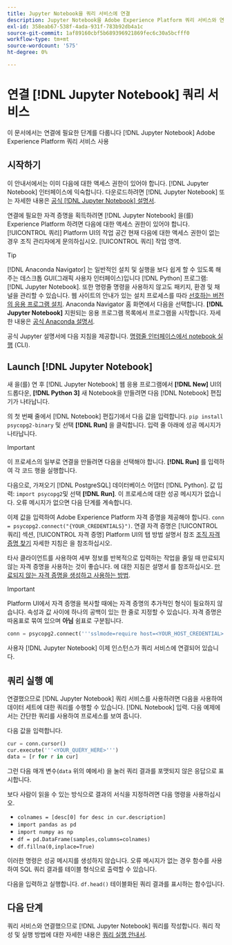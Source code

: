 ```yaml
---
title: Jupyter Notebook을 쿼리 서비스에 연결
description: Jupyter Notebook을 Adobe Experience Platform 쿼리 서비스와 연결하는 방법에 대해 알아봅니다.
exl-id: 358eab67-538f-4ada-931f-783b92db4a1c
source-git-commit: 1af89160cbf5b689396921869fec6c30a5bcfff0
workflow-type: tm+mt
source-wordcount: '575'
ht-degree: 0%

---
```


# 연결 [!DNL Jupyter Notebook] 쿼리 서비스

이 문서에서는 연결에 필요한 단계를 다룹니다 [!DNL Jupyter Notebook] Adobe Experience Platform 쿼리 서비스 사용

## 시작하기

이 안내서에서는 이미 다음에 대한 액세스 권한이 있어야 합니다. [!DNL Jupyter Notebook] 인터페이스에 익숙합니다. 다운로드하려면 [!DNL Jupyter Notebook] 또는 자세한 내용은 [공식 [!DNL Jupyter Notebook] 설명서](https://jupyter.org/).

연결에 필요한 자격 증명을 획득하려면 [!DNL Jupyter Notebook] 을(를) Experience Platform 하려면 다음에 대한 액세스 권한이 있어야 합니다. [!UICONTROL 쿼리] Platform UI의 작업 공간 현재 다음에 대한 액세스 권한이 없는 경우 조직 관리자에게 문의하십시오. [!UICONTROL 쿼리] 작업 영역.

>[!TIP]
>
>[!DNL Anaconda Navigator] 는 일반적인 설치 및 실행을 보다 쉽게 할 수 있도록 해 주는 데스크톱 GUI(그래픽 사용자 인터페이스)입니다 [!DNL Python] 프로그램: [!DNL Jupyter Notebook]. 또한 명령줄 명령을 사용하지 않고도 패키지, 환경 및 채널을 관리할 수 있습니다.
>웹 사이트의 안내가 있는 설치 프로세스를 따라 [선호하는 버전의 응용 프로그램 설치](https://docs.anaconda.com/anaconda/install/).
>Anaconda Navigator 홈 화면에서 다음을 선택합니다. **[!DNL Jupyter Notebook]** 지원되는 응용 프로그램 목록에서 프로그램을 시작합니다.
>자세한 내용은 [공식 Anaconda 설명서](https://docs.anaconda.com/anaconda/navigator/).

공식 Jupyter 설명서에 다음 지침을 제공합니다. [명령줄 인터페이스에서 notebook 실행](https://docs.jupyter.org/en/latest/running.html#how-do-i-open-a-specific-notebook) (CLI).

## Launch [!DNL Jupyter Notebook]

새 을(를) 연 후 [!DNL Jupyter Notebook] 웹 응용 프로그램에서 **[!DNL New]** UI의 드롭다운, **[!DNL Python 3]** 새 Notebook을 만들려면 다음 [!DNL Notebook] 편집기가 나타납니다.

의 첫 번째 줄에서 [!DNL Notebook] 편집기에서 다음 값을 입력합니다. `pip install psycopg2-binary` 및 선택 **[!DNL Run]** 을 클릭합니다. 입력 줄 아래에 성공 메시지가 나타납니다.

>[!IMPORTANT]
>
>이 프로세스의 일부로 연결을 만들려면 다음을 선택해야 합니다. **[!DNL Run]** 를 입력하여 각 코드 행을 실행합니다.

다음으로, 가져오기 [!DNL PostgreSQL] 데이터베이스 어댑터 [!DNL Python]. 값 입력: `import psycopg2`및 선택 **[!DNL Run]**. 이 프로세스에 대한 성공 메시지가 없습니다. 오류 메시지가 없으면 다음 단계를 계속합니다.

이제 값을 입력하여 Adobe Experience Platform 자격 증명을 제공해야 합니다. `conn = psycopg2.connect("{YOUR_CREDENTIALS}")`. 연결 자격 증명은 [!UICONTROL 쿼리] 섹션, [!UICONTROL 자격 증명] Platform UI의 탭 방법 설명서 참조 [조직 자격 증명 찾기](../ui/credentials.md) 자세한 지침은 을 참조하십시오.

타사 클라이언트를 사용하여 세부 정보를 반복적으로 입력하는 작업을 줄일 때 만료되지 않는 자격 증명을 사용하는 것이 좋습니다. 에 대한 지침은 설명서 를 참조하십시오. [만료되지 않는 자격 증명을 생성하고 사용하는 방법](../ui/credentials.md#non-expiring-credentials).

>[!IMPORTANT]
>
>Platform UI에서 자격 증명을 복사할 때에는 자격 증명의 추가적인 형식이 필요하지 않습니다. 속성과 값 사이에 하나의 공백이 있는 한 줄로 지정할 수 있습니다. 자격 증명은 따옴표로 묶여 있으며 **아님** 쉼표로 구분됩니다.

```python
conn = psycopg2.connect('''sslmode=require host=<YOUR_HOST_CREDENTIAL> port=80 dbname=prod:all user=<YOUR_ORGANIZATION_ID> password=<YOUR_PASSWORD>''')"
```

사용자 [!DNL Jupyter Notebook] 이제 인스턴스가 쿼리 서비스에 연결되어 있습니다.

## 쿼리 실행 예

연결했으므로 [!DNL Jupyter Notebook] 쿼리 서비스를 사용하려면 다음을 사용하여 데이터 세트에 대한 쿼리를 수행할 수 있습니다. [!DNL Notebook] 입력. 다음 예제에서는 간단한 쿼리를 사용하여 프로세스를 보여 줍니다.

다음 값을 입력합니다.

```python
cur = conn.cursor()
cur.execute('''<YOUR_QUERY_HERE>''')
data = [r for r in cur]
```

그런 다음 매개 변수(`data` 위의 예에서) 을 눌러 쿼리 결과를 포맷되지 않은 응답으로 표시합니다.

보다 사람이 읽을 수 있는 방식으로 결과의 서식을 지정하려면 다음 명령을 사용하십시오.

- `colnames = [desc[0] for desc in cur.description]`
- `import pandas as pd`
- `import numpy as np`
- `df = pd.DataFrame(samples,columns=colnames)`
- `df.fillna(0,inplace=True)`

이러한 명령은 성공 메시지를 생성하지 않습니다. 오류 메시지가 없는 경우 함수를 사용하여 SQL 쿼리 결과를 테이블 형식으로 출력할 수 있습니다.

다음을 입력하고 실행합니다. `df.head()` 테이블화된 쿼리 결과를 표시하는 함수입니다.

## 다음 단계

쿼리 서비스와 연결했으므로 [!DNL Jupyter Notebook] 쿼리를 작성합니다. 쿼리 작성 및 실행 방법에 대한 자세한 내용은 [쿼리 실행 안내서](../best-practices/writing-queries.md).
